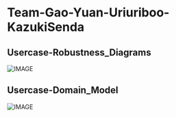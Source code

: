 # Team-Gao-Yuan-Uriuriboo-KazukiSenda
## Usercase-Robustness_Diagrams
![IMAGE](https://github.com/MGMCN/Team-Gao-Yuan-Uriuriboo-KazukiSenda/blob/main/Usercase-Robustness_Diagrams(login).drawio.png)
## Usercase-Domain_Model
![IMAGE](https://github.com/MGMCN/Team-Gao-Yuan-Uriuriboo-KazukiSenda/blob/main/Usercase-Domain_Model.drawio.png)
